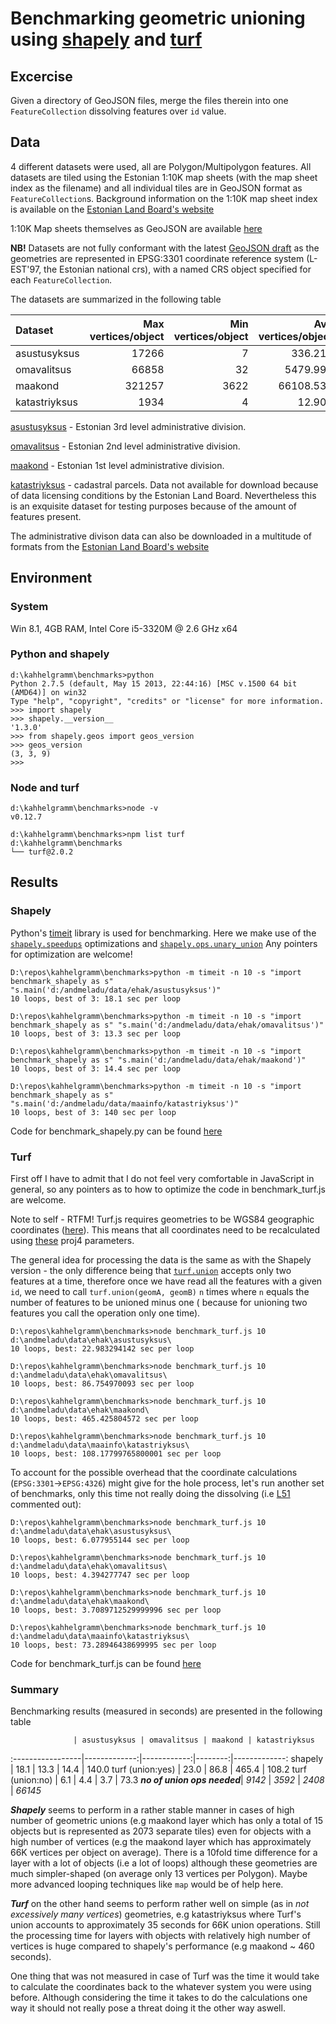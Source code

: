# Benchmarking geometric unioning using [shapely](https://github.com/Toblerity/Shapely) and [turf](https://github.com/Turfjs/turf)

## Excercise

Given a directory of GeoJSON files, merge the files therein into one 
`FeatureCollection` dissolving features over `id` value.

## Data

4 different datasets were used, all are Polygon/Multipolygon features. All 
datasets are tiled using the Estonian 1:10K map sheets (with the map sheet 
index as the filename) and all individual tiles are in GeoJSON format as 
`FeatureCollection`s. Background information on the 1:10K map sheet index
is available on the [Estonian Land Board's website](http://geoportaal.maaamet.ee/eng/Maps-and-Data/Coordinate-Systems-and-Map-Sheet-Indexes/Map-Sheet-Indexes-p359.html)

1:10K Map sheets themselves as GeoJSON are available [here](https://raw.githubusercontent.com/tkardi/data/master/base/epk10k.json)

__NB!__ 
Datasets are not fully conformant with the latest [GeoJSON draft](https://tools.ietf.org/html/draft-butler-geojson-05) 
as the geometries are represented in EPSG:3301 coordinate reference system 
(L-EST'97, the Estonian national crs), with a named CRS object specified for
each `FeatureCollection`.

The datasets are summarized in the following table

Dataset | Max vertices/object | Min vertices/object | Avg vertices/object | Total vertices/layer | Objects/layer
:-------|-----------------:|-----------------:|-----------------:|------------------:|-------------:
asustusyksus|17266|7|336.216|1584249|4712
omavalitsus|66858|32|5479.991|1167238|213
maakond|321257|3622|66108.533|991628|15
katastriyksus|1934|4|12.905|7952239|616199

[asustusyksus](https://github.com/tkardi/data/ehak/asustusyksus) - Estonian 
3rd level administrative division.

[omavalitsus](https://github.com/tkardi/data/ehak/omavalitsus) - Estonian
2nd level administrative division.

[maakond](https://github.com/tkardi/data/ehak/maakond) - Estonian 1st level
administrative division.

[katastriyksus](https://) - cadastral parcels. Data not available for download
because of data licensing conditions by the Estonian Land Board. Nevertheless 
this is an exquisite dataset for testing purposes because of the amount of
features present.

The administrative divison data can also be downloaded in a multitude of formats
from the [Estonian Land Board's website](http://geoportaal.maaamet.ee/eng/Maps-and-Data/Administrative-and-Settlement-Division-p312.html)

## Environment

### System

Win 8.1, 4GB RAM, Intel Core i5-3320M @ 2.6 GHz x64

### Python and shapely

    d:\kahhelgramm\benchmarks>python
    Python 2.7.5 (default, May 15 2013, 22:44:16) [MSC v.1500 64 bit (AMD64)] on win32
    Type "help", "copyright", "credits" or "license" for more information.
    >>> import shapely
    >>> shapely.__version__
    '1.3.0'
    >>> from shapely.geos import geos_version
    >>> geos_version
    (3, 3, 9)
    >>>

### Node and turf

    d:\kahhelgramm\benchmarks>node -v
    v0.12.7

    d:\kahhelgramm\benchmarks>npm list turf
    d:\kahhelgramm\benchmarks
    └── turf@2.0.2


## Results

### Shapely

Python's [timeit](https://docs.python.org/2/library/timeit.html) library is 
used for benchmarking. Here we make use of the [`shapely.speedups`](http://toblerity.org/shapely/manual.html#performance) 
optimizations and [`shapely.ops.unary_union`](http://toblerity.org/shapely/manual.html#shapely.ops.unary_union)
Any pointers for optimization are welcome!

    D:\repos\kahhelgramm\benchmarks>python -m timeit -n 10 -s "import benchmark_shapely as s" "s.main('d:/andmeladu/data/ehak/asustusyksus')"
    10 loops, best of 3: 18.1 sec per loop

    D:\repos\kahhelgramm\benchmarks>python -m timeit -n 10 -s "import benchmark_shapely as s" "s.main('d:/andmeladu/data/ehak/omavalitsus')"
    10 loops, best of 3: 13.3 sec per loop

    D:\repos\kahhelgramm\benchmarks>python -m timeit -n 10 -s "import benchmark_shapely as s" "s.main('d:/andmeladu/data/ehak/maakond')"
    10 loops, best of 3: 14.4 sec per loop

    D:\repos\kahhelgramm\benchmarks>python -m timeit -n 10 -s "import benchmark_shapely as s" "s.main('d:/andmeladu/data/maainfo/katastriyksus')"
    10 loops, best of 3: 140 sec per loop

Code for benchmark_shapely.py can be found [here](benchmark_shapely.py)

### Turf

First off I have to admit that I do not feel very comfortable 
in JavaScript in general, so any pointers as to how to optimize 
the code in benchmark_turf.js are welcome.

Note to self - RTFM! Turf.js requires geometries to be WGS84 geographic 
coordinates ([here](http://turfjs.org/static/docs/)). This means that all 
coordinates need to be recalculated using [these](http://spatialreference.org/ref/epsg/3301/proj4/) 
proj4 parameters.

The general idea for processing the data is the same as with the Shapely 
version - the only difference being that [`turf.union`](http://turfjs.org/static/docs/module-turf_union.html)
accepts only two features at a time, therefore once we have read all
the features with a given `id`, we need to call `turf.union(geomA, geomB)`
`n` times where `n` equals the number of features to be unioned minus one (
because for unioning two features you call the operation only one time).

    D:\repos\kahhelgramm\benchmarks>node benchmark_turf.js 10 d:\andmeladu\data\ehak\asustusyksus\
    10 loops, best: 22.983294142 sec per loop

    D:\repos\kahhelgramm\benchmarks>node benchmark_turf.js 10 d:\andmeladu\data\ehak\omavalitsus\
    10 loops, best: 86.754970093 sec per loop

    D:\repos\kahhelgramm\benchmarks>node benchmark_turf.js 10 d:\andmeladu\data\ehak\maakond\
    10 loops, best: 465.425804572 sec per loop

    D:\repos\kahhelgramm\benchmarks>node benchmark_turf.js 10 d:\andmeladu\data\maainfo\katastriyksus\
    10 loops, best: 108.17799765800001 sec per loop

To account for the possible overhead that the coordinate calculations 
(`EPSG:3301`->`EPSG:4326`) might give for the hole process, let's run 
another set of benchmarks, only this time not really doing the
dissolving (i.e [L51](benchmark_turf.js#L51) commented out):

    D:\repos\kahhelgramm\benchmarks>node benchmark_turf.js 10 d:\andmeladu\data\ehak\asustusyksus\
    10 loops, best: 6.077955144 sec per loop

    D:\repos\kahhelgramm\benchmarks>node benchmark_turf.js 10 d:\andmeladu\data\ehak\omavalitsus\
    10 loops, best: 4.394277747 sec per loop

    D:\repos\kahhelgramm\benchmarks>node benchmark_turf.js 10 d:\andmeladu\data\ehak\maakond\
    10 loops, best: 3.7089712529999996 sec per loop

    D:\repos\kahhelgramm\benchmarks>node benchmark_turf.js 10 d:\andmeladu\data\maainfo\katastriyksus\
    10 loops, best: 73.28946438699995 sec per loop

Code for benchmark_turf.js can be found [here](benchmark_turf.js)

### Summary

Benchmarking results (measured in seconds) are presented in the following table

                  | asustusyksus | omavalitsus | maakond | katastriyksus 
:-----------------|-------------:|------------:|--------:|-------------:
shapely           |         18.1 |        13.3 |    14.4 |         140.0
turf (union:yes)  |         23.0 |        86.8 |   465.4 |         108.2 
turf (union:no)   |          6.1 |         4.4 |     3.7 |          73.3
__*no of union ops needed*__| _9142_ | _3592_ | _2408_ | _66145_ 

__*Shapely*__ seems to perform in a rather stable manner in cases of high 
number of geometric unions (e.g maakond layer which has only a total of 15 
objects but is represented as 2073 separate tiles) even for objects with 
a high number of vertices (e.g the maakond layer which has approximately 66K
vertices per object on average). There is a 10fold time difference for a layer 
with a lot of objects (i.e a lot of loops) although these geometries are much
simpler-shaped (on average only 13 vertices per Polygon). Maybe more advanced
looping techniques like `map` would be of help here.

__*Turf*__ on the other hand seems to perform rather well on simple (as in 
_not excessively many vertices_) geometries, e.g katastriyksus where Turf's 
union accounts to approximately 35 seconds for 66K union operations. Still 
the processing time for layers with objects with relatively high number of
vertices is huge compared to shapely's performance (e.g maakond ~ 460 
seconds). 

One thing that was not measured in case of Turf was the time it would take 
to calculate the coordinates back to the whatever system you were using 
before. Although considering the time it takes to do the calculations one
way it should not really pose a threat doing it the other way aswell.
